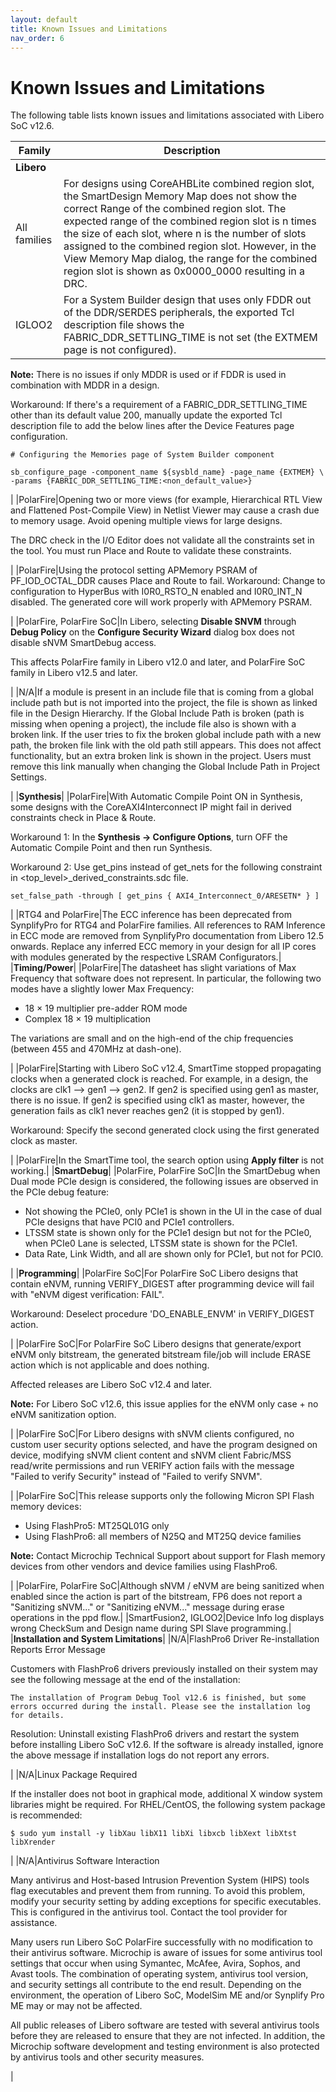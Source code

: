 ```yaml
---
layout: default
title: Known Issues and Limitations
nav_order: 6
---
```


# Known Issues and Limitations

The following table lists known issues and limitations associated with Libero SoC v12.6.

|Family|Description|
|------|-----------|
|**Libero**|
|All families|For designs using CoreAHBLite combined region slot, the SmartDesign Memory Map does not show the correct Range of the combined region slot. The expected range of the combined region slot is n times the size of each slot, where n is the number of slots assigned to the combined region slot. However, in the View Memory Map dialog, the range for the combined region slot is shown as 0x0000\_0000 resulting in a DRC.|
|IGLOO2|For a System Builder design that uses only FDDR out of the DDR/SERDES peripherals, the exported Tcl description file shows the FABRIC\_DDR\_SETTLING\_TIME is not set \(the EXTMEM page is not configured\).

**Note:** There is no issues if only MDDR is used or if FDDR is used in combination with MDDR in a design.

Workaround: If there's a requirement of a FABRIC\_DDR\_SETTLING\_TIME other than its default value 200, manually update the exported Tcl description file to add the below lines after the Device Features page configuration.

`# Configuring the Memories page of System Builder component`

`sb_configure_page -component_name ${sysbld_name} -page_name {EXTMEM} \ -params {FABRIC_DDR_SETTLING_TIME:<non_default_value>}`

|
|PolarFire|Opening two or more views \(for example, Hierarchical RTL View and Flattened Post-Compile View\) in Netlist Viewer may cause a crash due to memory usage. Avoid opening multiple views for large designs.

The DRC check in the I/O Editor does not validate all the constraints set in the tool. You must run Place and Route to validate these constraints.

|
|PolarFire|Using the protocol setting APMemory PSRAM of PF\_IOD\_OCTAL\_DDR causes Place and Route to fail. Workaround: Change to configuration to HyperBus with I0R0\_RSTO\_N enabled and I0R0\_INT\_N disabled. The generated core will work properly with APMemory PSRAM.

|
|PolarFire, PolarFire SoC|In Libero, selecting **Disable SNVM** through **Debug Policy** on the **Configure Security Wizard** dialog box does not disable sNVM SmartDebug access.

 This affects PolarFire family in Libero v12.0 and later, and PolarFire SoC family in Libero v12.5 and later.

|
|N/A|If a module is present in an include file that is coming from a global include path but is not imported into the project, the file is shown as linked file in the Design Hierarchy. If the Global Include Path is broken \(path is missing when opening a project\), the include file also is shown with a broken link. If the user tries to fix the broken global include path with a new path, the broken file link with the old path still appears. This does not affect functionality, but an extra broken link is shown in the project. Users must remove this link manually when changing the Global Include Path in Project Settings.

|
|**Synthesis**|
|PolarFire|With Automatic Compile Point ON in Synthesis, some designs with the CoreAXI4Interconnect IP might fail in derived constraints check in Place & Route.

Workaround 1: In the **Synthesis -\> Configure Options**, turn OFF the Automatic Compile Point and then run Synthesis.

Workaround 2: Use get\_pins instead of get\_nets for the following constraint in <top\_level\>\_derived\_constraints.sdc file.

`set_false_path -through [ get_pins { AXI4_Interconnect_0/ARESETN* } ]`

|
|RTG4 and PolarFire|The ECC inference has been deprecated from SynplifyPro for RTG4 and PolarFire families. All references to RAM Inference in ECC mode are removed from SynplifyPro documentation from Libero 12.5 onwards. Replace any inferred ECC memory in your design for all IP cores with modules generated by the respective LSRAM Configurators.|
|**Timing/Power**|
|PolarFire|The datasheet has slight variations of Max Frequency that software does not represent. In particular, the following two modes have a slightly lower Max Frequency:

-   18 × 19 multiplier pre-adder ROM mode
-   Complex 18 × 19 multiplication

The variations are small and on the high-end of the chip frequencies \(between 455 and 470MHz at dash-one\).

|
|PolarFire|Starting with Libero SoC v12.4, SmartTime stopped propagating clocks when a generated clock is reached. For example, in a design, the clocks are clk1 --\> gen1 --\> gen2. If gen2 is specified using gen1 as master, there is no issue. If gen2 is specified using clk1 as master, however, the generation fails as clk1 never reaches gen2 \(it is stopped by gen1\).

Workaround: Specify the second generated clock using the first generated clock as master.

|
|PolarFire|In the SmartTime tool, the search option using **Apply filter** is not working.|
|**SmartDebug**|
|PolarFire, PolarFire SoC|In the SmartDebug when Dual mode PCIe design is considered, the following issues are observed in the PCIe debug feature:

-   Not showing the PCIe0, only PCIe1 is shown in the UI in the case of dual PCIe designs that have PCI0 and PCIe1 controllers.
-   LTSSM state is shown only for the PCIe1 design but not for the PCIe0, when PCIe0 Lane is selected, LTSSM state is shown for the PCIe1.
-   Data Rate, Link Width, and all are shown only for PCIe1, but not for PCI0.

|
|**Programming**|
|PolarFire SoC|For PolarFire SoC Libero designs that contain eNVM, running VERIFY\_DIGEST after programming device will fail with "eNVM digest verification: FAIL".

Workaround: Deselect procedure 'DO\_ENABLE\_ENVM' in VERIFY\_DIGEST action.

|
|PolarFire SoC|For PolarFire SoC Libero designs that generate/export eNVM only bitstream, the generated bitstream file/job will include ERASE action which is not applicable and does nothing.

Affected releases are Libero SoC v12.4 and later.

**Note:** For Libero SoC v12.6, this issue applies for the eNVM only case + no eNVM sanitization option.

|
|PolarFire SoC|For Libero designs with sNVM clients configured, no custom user security options selected, and have the program designed on device, modifying sNVM client content and sNVM client Fabric/MSS read/write permissions and run VERIFY action fails with the message "Failed to verify Security" instead of "Failed to verify SNVM".

|
|PolarFire SoC|This release supports only the following Micron SPI Flash memory devices:

-   Using FlashPro5: MT25QL01G only
-   Using FlashPro6: all members of N25Q and MT25Q device families


**Note:** Contact Microchip Technical Support about support for Flash memory devices from other vendors and device families using FlashPro6.

|
|PolarFire, PolarFire SoC|Although sNVM / eNVM are being sanitized when enabled since the action is part of the bitstream, FP6 does not report a "Sanitizing sNVM..." or "Sanitizing eNVM..." message during erase operations in the ppd flow.|
|SmartFusion2, IGLOO2|Device Info log displays wrong CheckSum and Design name during SPI Slave programming.|
|**Installation and System Limitations**|
|N/A|FlashPro6 Driver Re-installation Reports Error Message

Customers with FlashPro6 drivers previously installed on their system may see the following message at the end of the installation:

`The installation of Program Debug Tool v12.6 is finished, but some errors occurred during the install. Please see the installation log for details.`

Resolution: Uninstall existing FlashPro6 drivers and restart the system before installing Libero SoC v12.6. If the software is already installed, ignore the above message if installation logs do not report any errors.

|
|N/A|Linux Package Required

If the installer does not boot in graphical mode, additional X window system libraries might be required. For RHEL/CentOS, the following system package is recommended:

`$ sudo yum install -y libXau libX11 libXi libxcb libXext libXtst libXrender`

|
|N/A|Antivirus Software Interaction

Many antivirus and Host-based Intrusion Prevention System \(HIPS\) tools flag executables and prevent them from running. To avoid this problem, modify your security setting by adding exceptions for specific executables. This is configured in the antivirus tool. Contact the tool provider for assistance.

Many users run Libero SoC PolarFire successfully with no modification to their antivirus software. Microchip is aware of issues for some antivirus tool settings that occur when using Symantec, McAfee, Avira, Sophos, and Avast tools. The combination of operating system, antivirus tool version, and security settings all contribute to the end result. Depending on the environment, the operation of Libero SoC, ModelSim ME and/or Synplify Pro ME may or may not be affected.

All public releases of Libero software are tested with several antivirus tools before they are released to ensure that they are not infected. In addition, the Microchip software development and testing environment is also protected by antivirus tools and other security measures.

|

